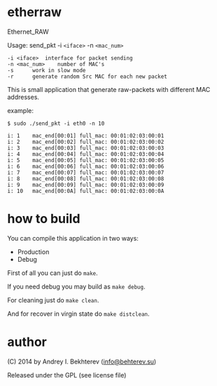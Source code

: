 etherraw
========

Ethernet_RAW

Usage: send_pkt -i `<iface>` -n `<mac_num>`

	-i <iface>	interface for packet sending
	-n <mac_num>	number of MAC's
	-s		work in slow mode
	-r 		generate random Src MAC for each new packet

This is small application that generate raw-packets with different MAC addresses.

example:

```
$ sudo ./send_pkt -i eth0 -n 10

i: 1	mac_end[00:01] full_mac: 00:01:02:03:00:01
i: 2	mac_end[00:02] full_mac: 00:01:02:03:00:02
i: 3	mac_end[00:03] full_mac: 00:01:02:03:00:03
i: 4	mac_end[00:04] full_mac: 00:01:02:03:00:04
i: 5	mac_end[00:05] full_mac: 00:01:02:03:00:05
i: 6	mac_end[00:06] full_mac: 00:01:02:03:00:06
i: 7	mac_end[00:07] full_mac: 00:01:02:03:00:07
i: 8	mac_end[00:08] full_mac: 00:01:02:03:00:08
i: 9	mac_end[00:09] full_mac: 00:01:02:03:00:09
i: 10	mac_end[00:0A] full_mac: 00:01:02:03:00:0A

```

how to build
=========

You can compile this application in two ways:

 * Production
 * Debug

First of all you can just do `make`.

If you need debug you may build as `make debug`.

For cleaning just do `make clean`.

And for recover in virgin state do `make distclean`.

author
======

(C) 2014 by Andrey I. Bekhterev (info@behterev.su)

Released under the GPL (see license file)
